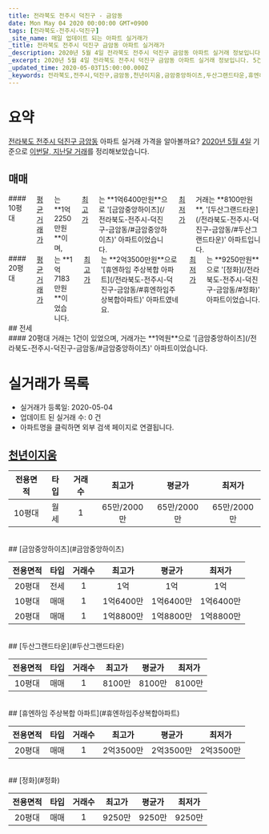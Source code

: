 ```yaml
---
title: 전라북도 전주시 덕진구 - 금암동
date: Mon May 04 2020 00:00:00 GMT+0900
tags: [전라북도-전주시-덕진구]
_site_name: 매일 업데이트 되는 아파트 실거래가
_title: 전라북도 전주시 덕진구 금암동 아파트 실거래가
_description: 2020년 5월 4일 전라북도 전주시 덕진구 금암동 아파트 실거래 정보입니다. 5건 아파트 정보가 있습니다.
_excerpt: 2020년 5월 4일 전라북도 전주시 덕진구 금암동 아파트 실거래 정보입니다. 5건 아파트 정보가 있습니다.
_updated_time: 2020-05-03T15:00:00.000Z
_keywords: 전라북도,전주시,덕진구,금암동,천년이지움,금암중앙하이츠,두산그랜드타운,휴엔하임 주상복합 아파트,정화
---
```





# 요약
<ins>전라북도 전주시 덕진구 금암동</ins> 아파트 실거래 가격을 알아볼까요? <ins>2020년 5월 4일</ins> 기준으로 <ins>이번달, 지난달 거래</ins>를 정리해보았습니다.

## 매매
<div class="container">
<div class="six columns" markdown="1">
#### 10평대
<ins>평균 거래가</ins>는 **1억2250만원**이며, <ins>최고가</ins>는 **1억6400만원**으로 '[금암중앙하이츠](/전라북도-전주시-덕진구-금암동/#금암중앙하이츠)' 아파트이었습니다. <ins>최저가</ins> 거래는 **8100만원**, '[두산그랜드타운](/전라북도-전주시-덕진구-금암동/#두산그랜드타운)' 아파트입니다.
</div>
<div class="six columns" markdown="1">
#### 20평대
<ins>평균 거래가</ins>는 **1억7183만원**이었습니다. <ins>최고가</ins>는 **2억3500만원**으로 '[휴엔하임 주상복합 아파트](/전라북도-전주시-덕진구-금암동/#휴엔하임주상복합아파트)' 아파트였네요. <ins>최저가</ins>는 **9250만원**으로 '[정화](/전라북도-전주시-덕진구-금암동/#정화)' 아파트이었습니다.
</div>
</div>
## 전세
<div class="container">
<div class="twelve columns" markdown="1">
#### 20평대
거래는 1건이 있었으며, 거래가는 **1억원**으로 '[금암중앙하이츠](/전라북도-전주시-덕진구-금암동/#금암중앙하이츠)' 아파트이었습니다.
</div>
</div>



# 실거래가 목록
- 실거래가 등록일: 2020-05-04
- 업데이트 된 실거래 수: 0 건
- 아파트명을 클릭하면 외부 검색 페이지로 연결됩니다.

## [천년이지움](#천년이지움)

|전용면적|타입|거래수|최고가|평균가|최저가|
|:---:|:---:|:---:|:---:|:---:|:---:|
|10평대|<span class="deal-type-3">월세</span>|1|65만/2000만|65만/2000만|65만/2000만|

<br/>
## [금암중앙하이츠](#금암중앙하이츠)

|전용면적|타입|거래수|최고가|평균가|최저가|
|:---:|:---:|:---:|:---:|:---:|:---:|
|20평대|<span class="deal-type-2">전세</span>|1|1억|1억|1억|
|10평대|<span class="deal-type-1">매매</span>|1|1억6400만|1억6400만|1억6400만|
|20평대|<span class="deal-type-1">매매</span>|1|1억8800만|1억8800만|1억8800만|

<br/>
## [두산그랜드타운](#두산그랜드타운)

|전용면적|타입|거래수|최고가|평균가|최저가|
|:---:|:---:|:---:|:---:|:---:|:---:|
|10평대|<span class="deal-type-1">매매</span>|1|8100만|8100만|8100만|

<br/>
## [휴엔하임 주상복합 아파트](#휴엔하임주상복합아파트)

|전용면적|타입|거래수|최고가|평균가|최저가|
|:---:|:---:|:---:|:---:|:---:|:---:|
|20평대|<span class="deal-type-1">매매</span>|1|2억3500만|2억3500만|2억3500만|

<br/>
## [정화](#정화)

|전용면적|타입|거래수|최고가|평균가|최저가|
|:---:|:---:|:---:|:---:|:---:|:---:|
|20평대|<span class="deal-type-1">매매</span>|1|9250만|9250만|9250만|

<br/>




